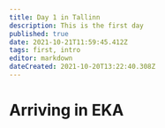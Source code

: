 ```yaml
---
title: Day 1 in Tallinn
description: This is the first day
published: true
date: 2021-10-21T11:59:45.412Z
tags: first, intro
editor: markdown
dateCreated: 2021-10-20T13:22:40.308Z
---
```


# Arriving in EKA
